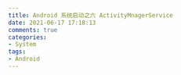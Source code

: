 ```yaml
---
title: Android 系统启动之六 ActivityMnagerService
date: 2021-06-17 17:18:13
comments: true
categories:
- System
tags:
- Android
---
```


